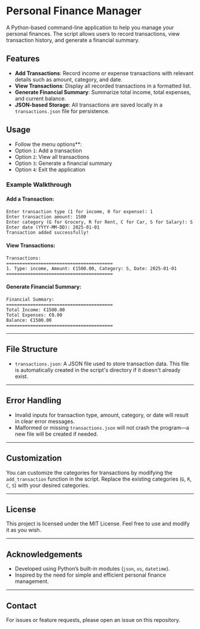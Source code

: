 # Personal Finance Manager

A Python-based command-line application to help you manage your personal finances. The script allows users to record transactions, view transaction history, and generate a financial summary.

## Features

- **Add Transactions**: Record income or expense transactions with relevant details such as amount, category, and date.
- **View Transactions**: Display all recorded transactions in a formatted list.
- **Generate Financial Summary**: Summarize total income, total expenses, and current balance.
- **JSON-based Storage**: All transactions are saved locally in a `transactions.json` file for persistence.

## Usage

   - Follow the menu options**:
   - Option `1`: Add a transaction
   - Option `2`: View all transactions
   - Option `3`: Generate a financial summary
   - Option `4`: Exit the application

### Example Walkthrough

#### Add a Transaction:

```plaintext
Enter transaction type (1 for income, 0 for expense): 1
Enter transaction amount: 1500
Enter category (G for Grocery, R for Rent, C for Car, S for Salary): S
Enter date (YYYY-MM-DD): 2025-01-01
Transaction added successfully!
```

#### View Transactions:

```plaintext
Transactions:
========================================
1. Type: income, Amount: €1500.00, Category: S, Date: 2025-01-01
========================================
```

#### Generate Financial Summary:

```plaintext
Financial Summary:
========================================
Total Income: €1500.00
Total Expenses: €0.00
Balance: €1500.00
========================================
```

---

## File Structure

- `transactions.json`: A JSON file used to store transaction data. This file is automatically created in the script's directory if it doesn't already exist.

---

## Error Handling

- Invalid inputs for transaction type, amount, category, or date will result in clear error messages.
- Malformed or missing `transactions.json` will not crash the program—a new file will be created if needed.

---

## Customization

You can customize the categories for transactions by modifying the `add_transaction` function in the script. Replace the existing categories (`G`, `R`, `C`, `S`) with your desired categories.

---

## License

This project is licensed under the MIT License. Feel free to use and modify it as you wish.

---

## Acknowledgements

- Developed using Python’s built-in modules (`json`, `os`, `datetime`).
- Inspired by the need for simple and efficient personal finance management.

---

## Contact

For issues or feature requests, please open an issue on this repository.

